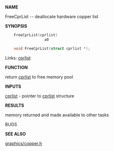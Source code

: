 
**NAME**

FreeCprList -- deallocate hardware copper list

**SYNOPSIS**

```c
    FreeCprList(cprlist)
                  a0

    void FreeCprList(struct cprlist *);

```
Links: [cprlist](_00AD.md) 

**FUNCTION**

return [cprlist](_00AD.md) to free memory pool

**INPUTS**

[cprlist](_00AD.md) - pointer to [cprlist](_00AD.md) structure

**RESULTS**

memory returned and made available to other tasks

BUGS

**SEE ALSO**

[graphics/copper.h](_00AD.md)
